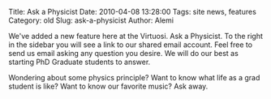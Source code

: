 Title: Ask a Physicist
Date: 2010-04-08 13:28:00
Tags: site news, features
Category: old
Slug: ask-a-physicist
Author: Alemi

We've added a new feature here at the Virtuosi.  Ask a Physicist.  To the right in the sidebar you will see a link to our shared email account.  Feel free to send us email asking any question you desire.  We will do our best as starting PhD Graduate students to answer. 

Wondering about some physics principle?  Want to know what life as a grad student is like?  Want to know our favorite music?  Ask away.
